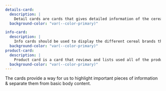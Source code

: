 ```yaml
---
details-card:
  description: |
    Detail cards are cards that gives detailed information of the cereal the user chose. Such information include - (product description,ingredients,allergens and available sizes).There's an "Add to cart" and "Mix flavours" button choices.
  background-color: "var(--color-primary)"

info-card:
  description: |
    Info cards should be used to display the different cereal brands the website offers. These cards include a button that links the user to more information regarding the brand and gives them the choice of buying the cereal or mixing flavours first.
  background-color: "var(--color-primary)"
product-card:
  description: |
    Product card is a card that reviews and lists used all of the products that the user wants to purchase. This card includes a check-out button to purchase the products.
  background-color: "var(--color-primary)"
---
```

The cards provide a way for us to highlight important pieces of information & separate them from basic body content.
